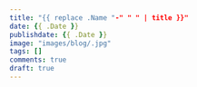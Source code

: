 ```yaml
---
title: "{{ replace .Name "-" " " | title }}"
date: {{ .Date }}
publishdate: {{ .Date }}
image: "images/blog/.jpg"
tags: []
comments: true
draft: true
---
```

